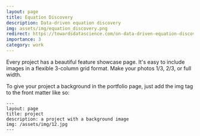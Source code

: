 ```yaml
---
layout: page
title: Equation Discovery
description: Data-driven equation discovery
img: assets/img/equation_discovery.png
redirect: https://towardsdatascience.com/on-data-driven-equation-discovery-5069795d239d
importance: 3
category: work
---
```


Every project has a beautiful feature showcase page.
It's easy to include images in a flexible 3-column grid format.
Make your photos 1/3, 2/3, or full width.

To give your project a background in the portfolio page, just add the img tag to the front matter like so:

    ---
    layout: page
    title: project
    description: a project with a background image
    img: /assets/img/12.jpg
    ---


